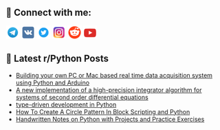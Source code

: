 ## 🔎 Connect with me:
[<img src="https://github.com/bullbesh/bullbesh/blob/main/images/Telegram.png" width="32" height="32" />](https://t.me/bullbesh)
[<img src="https://github.com/bullbesh/bullbesh/blob/main/images/VK.png" width="32" height="32" />](https://vk.com/bullbesh)
[<img src="https://github.com/bullbesh/bullbesh/blob/main/images/Twitter.png" width="32" height="32" />](https://twitter.com/bullbesh1)
[<img src="https://github.com/bullbesh/bullbesh/blob/main/images/Instagram.png" width="32" height="32" />](https://www.instagram.com/bullbesh)
[<img src="https://github.com/bullbesh/bullbesh/blob/main/images/Reddit.png" width="32" height="32" />](https://www.reddit.com/user/bullbesh)
[<img src="https://github.com/bullbesh/bullbesh/blob/main/images/YouTube.png" width="32" height="32" />](https://www.youtube.com/channel/UCtfjRs6uzgq5mfm8S06WTcg)

## 📕 Latest r/Python Posts
<!-- BLOG-POST-LIST:START -->
- [Building your own PC or Mac based real time data acquisition system using Python and Arduino](https://www.reddit.com/r/Python/comments/11cojhs/building_your_own_pc_or_mac_based_real_time_data/)
- [A new implementation of a high-precision integrator algorithm for systems of second order differential equations](https://www.reddit.com/r/Python/comments/11coeve/a_new_implementation_of_a_highprecision/)
- [type-driven development in Python](https://www.reddit.com/r/Python/comments/11co0k2/typedriven_development_in_python/)
- [How To Create A Circle Pattern In Block Scripting and Python](https://www.reddit.com/r/Python/comments/11cmf8p/how_to_create_a_circle_pattern_in_block_scripting/)
- [Handwritten Notes on Python with Projects and Practice Exercises](https://www.reddit.com/r/Python/comments/11cjasn/handwritten_notes_on_python_with_projects_and/)
<!-- BLOG-POST-LIST:END -->
